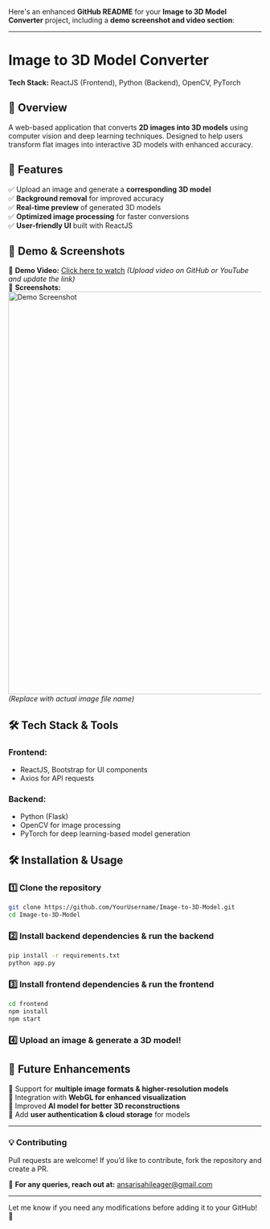 Here's an enhanced **GitHub README** for your **Image to 3D Model Converter** project, including a **demo screenshot and video section**:  

---

# **Image to 3D Model Converter**  
**Tech Stack:** ReactJS (Frontend), Python (Backend), OpenCV, PyTorch  

## **📌 Overview**  
A web-based application that converts **2D images into 3D models** using computer vision and deep learning techniques. Designed to help users transform flat images into interactive 3D models with enhanced accuracy.  

## **🚀 Features**  
✅ Upload an image and generate a **corresponding 3D model**  
✅ **Background removal** for improved accuracy  
✅ **Real-time preview** of generated 3D models  
✅ **Optimized image processing** for faster conversions  
✅ **User-friendly UI** built with ReactJS  

## **🎥 Demo & Screenshots**  
🔹 **Demo Video:** [Click here to watch](#) *(Upload video on GitHub or YouTube and update the link)*  
🔹 **Screenshots:**  
<img src="demo-screenshot.png" alt="Demo Screenshot" width="800"/> *(Replace with actual image file name)*  

## **🛠️ Tech Stack & Tools**  
### **Frontend:**  
- ReactJS, Bootstrap for UI components  
- Axios for API requests  

### **Backend:**  
- Python (Flask)  
- OpenCV for image processing  
- PyTorch for deep learning-based model generation  

## **🛠️ Installation & Usage**  
### **1️⃣ Clone the repository**  
```bash
git clone https://github.com/YourUsername/Image-to-3D-Model.git
cd Image-to-3D-Model
```
### **2️⃣ Install backend dependencies & run the backend**  
```bash
pip install -r requirements.txt
python app.py
```
### **3️⃣ Install frontend dependencies & run the frontend**  
```bash
cd frontend
npm install
npm start
```
### **4️⃣ Upload an image & generate a 3D model!**  

## **📌 Future Enhancements**  
🔹 Support for **multiple image formats & higher-resolution models**  
🔹 Integration with **WebGL for enhanced visualization**  
🔹 Improved **AI model for better 3D reconstructions**  
🔹 Add **user authentication & cloud storage** for models  

---

### **💡 Contributing**  
Pull requests are welcome! If you’d like to contribute, fork the repository and create a PR.  

📩 **For any queries, reach out at:** ansarisahileager@gmail.com  

---

Let me know if you need any modifications before adding it to your GitHub! 🚀

